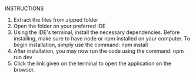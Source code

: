 INSTRUCTIONS

1. Extract the files from zipped folder
2. Open the folder on your preferred IDE
3. Using the IDE's terminal, install the necessary dependencies. Before installing, make sure to have node or npm installed on your computer. To begin installation, simply use the command: npm install
4. After installation, you may now run the code using the command: npm run dev
5. Click the link given on the terminal to open the application on the browser.
